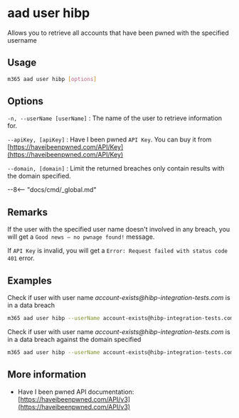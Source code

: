 # aad user hibp

Allows you to retrieve all accounts that have been pwned with the specified username

## Usage

```sh
m365 aad user hibp [options]
```

## Options

`-n, --userName [userName]`
: The name of the user to retrieve information for.


`--apiKey, [apiKey]`
: Have I been pwned `API Key`. You can buy it from [https://haveibeenpwned.com/API/Key](https://haveibeenpwned.com/API/Key)


`--domain, [domain]`
: Limit the returned breaches only contain results with the domain specified.


--8<-- "docs/cmd/_global.md"

## Remarks

If the user with the specified user name doesn't involved in any breach, you will get a `Good news — no pwnage found!` message.

If `API Key` is invalid, you will get a `Error: Request failed with status code 401` error.

## Examples

Check if user with user name _account-exists@hibp-integration-tests.com_ is in a data breach

```sh
m365 aad user hibp --userName account-exists@hibp-integration-tests.com --apiKey _YOUR-API-KEY_
```
Check if user with user name _account-exists@hibp-integration-tests.com_ is in a data breach against the domain specified

```sh
m365 aad user hibp --userName account-exists@hibp-integration-tests.com --apiKey _YOUR-API-KEY_ --domain adobe.com
```

## More information

- Have I been pwned API documentation: [https://haveibeenpwned.com/API/v3](https://haveibeenpwned.com/API/v3)
